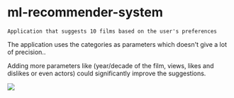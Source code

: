 # ml-recommender-system

```Application that suggests 10 films based on the user's preferences```

The application uses the categories as parameters which doesn't give a lot of precision.. 

Adding more parameters like (year/decade of the film, views, likes and dislikes or even actors) could significantly improve the suggestions.


<img src="https://github.com/EngCpp/ml-recommender-system/blob/master/thumbnail.png"/>

